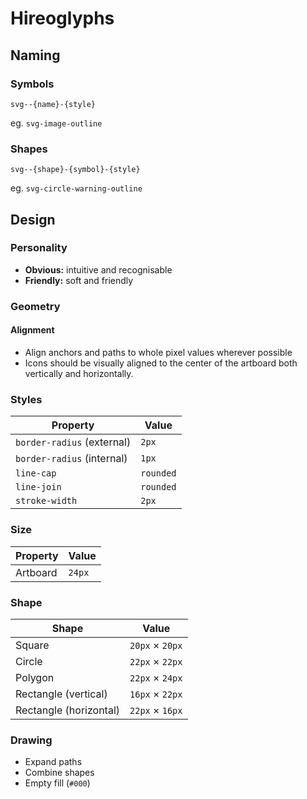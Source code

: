 # Hireoglyphs

## Naming

### Symbols

`svg--{name}-{style}`

eg. `svg-image-outline`

### Shapes

`svg--{shape}-{symbol}-{style}`

eg. `svg-circle-warning-outline`

## Design

### Personality

- **Obvious:** intuitive and recognisable
- **Friendly:** soft and friendly

### Geometry

#### Alignment

- Align anchors and paths to whole pixel values wherever possible
- Icons should be visually aligned to the center of the artboard both vertically and horizontally.

### Styles

| Property                   | Value     |
| -------------------------- | --------- |
| `border-radius` (external) | `2px`     |
| `border-radius` (internal) | `1px`     |
| `line-cap`                 | `rounded` |
| `line-join`                | `rounded` |
| `stroke-width`             | `2px`     |

### Size

| Property | Value  |
| -------- | ------ |
| Artboard | `24px` |

### Shape

| Shape                  | Value                 |
| ---------------------- | --------------------- |
| Square                 | `20px` &times; `20px` |
| Circle                 | `22px` &times; `22px` |
| Polygon                | `22px` &times; `24px` |
| Rectangle (vertical)   | `16px` &times; `22px` |
| Rectangle (horizontal) | `22px` &times; `16px` |

### Drawing

- Expand paths
- Combine shapes
- Empty fill (`#000`)
